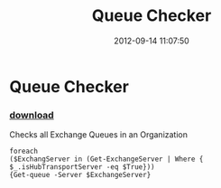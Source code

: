 ﻿---
pid:            3640
poster:         Littlegun
title:          Queue Checker
date:           2012-09-14 11:07:50
format:         posh
parent:         0
parent:         0

---

# Queue Checker

### [download](3640.ps1)

Checks all Exchange Queues in an Organization

```posh
foreach
($ExchangServer in (Get-ExchangeServer | Where { $_.isHubTransportServer -eq $True})) 
{Get-queue -Server $ExchangeServer}


```
